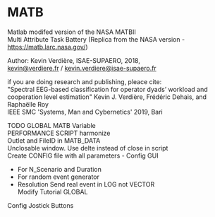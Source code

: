 # MATB

Matlab modifed version of the NASA MATBII  
Multi Attribute Task Battery (Replica from the NASA version - https://matb.larc.nasa.gov/)  

Author: Kevin Verdière, ISAE-SUPAERO, 2018,  
kevin@verdiere.fr / kevin.verdiere@isae-supaero.fr   

if you are doing research and publishing, pleace cite:  
"Spectral EEG-based classification for operator dyads’ workload and cooperation level estimation" 
Kevin J. Verdière, Frédéric Dehais, and Raphaëlle Roy  
IEEE SMC 'Systems, Man and Cybernetics' 2019, Bari  

TODO
GLOBAL MATB Variable  
PERFORMANCE SCRIPT harmonize  
Outlet and FileID in MATB_DATA  
Unclosable window. Use delte instead of close in script  
Create CONFIG file with all parameters - Config GUI  
- For N_Scenario and Duration
- For random event generator
- Resolution
Send real event in LOG not VECTOR  
Modify Tutorial GLOBAL  

Config
Jostick Buttons

